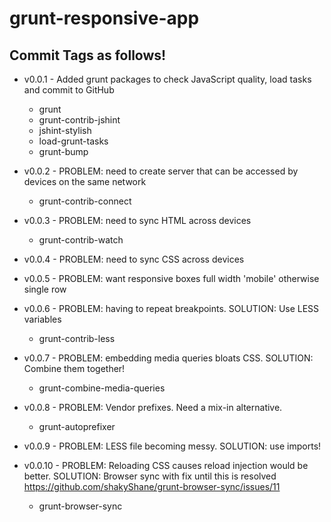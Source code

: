 grunt-responsive-app
====================

## Commit Tags as follows!

* v0.0.1 - Added grunt packages to check JavaScript quality, load tasks and commit to GitHub
	* grunt
	* grunt-contrib-jshint
	* jshint-stylish
	* load-grunt-tasks
	* grunt-bump
	
* v0.0.2 - PROBLEM: need to create server that can be accessed by devices on the same network
	* grunt-contrib-connect

* v0.0.3 - PROBLEM: need to sync HTML across devices
	* grunt-contrib-watch
	
* v0.0.4 - PROBLEM: need to sync CSS across devices
* v0.0.5 - PROBLEM: want responsive boxes full width 'mobile' otherwise single row 
* v0.0.6 - PROBLEM: having to repeat breakpoints. SOLUTION: Use LESS variables
	* grunt-contrib-less
* v0.0.7 - PROBLEM: embedding media queries bloats CSS. SOLUTION: Combine them together!
	* grunt-combine-media-queries
* v0.0.8 - PROBLEM: Vendor prefixes. Need a mix-in alternative.
	* grunt-autoprefixer
* v0.0.9 - PROBLEM: LESS file becoming messy. SOLUTION: use imports!
* v0.0.10 - PROBLEM: Reloading CSS causes reload injection would be better. SOLUTION: Browser sync with fix until this is resolved https://github.com/shakyShane/grunt-browser-sync/issues/11
	* grunt-browser-sync